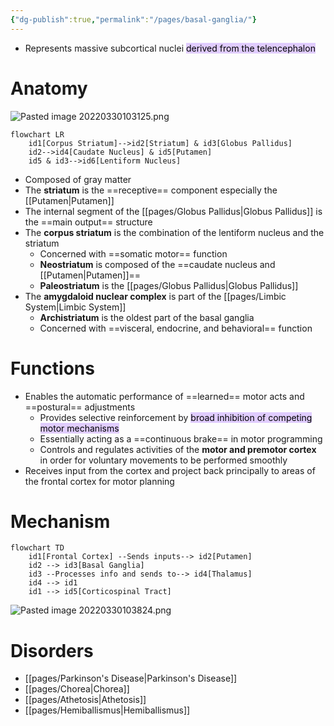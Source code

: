 ```yaml
---
{"dg-publish":true,"permalink":"/pages/basal-ganglia/"}
---
```


- Represents massive subcortical nuclei <mark style="background: #D2B3FFA6;">derived from the telencephalon</mark> 
# Anatomy
![Pasted image 20220330103125.png](/img/user/assets/Pasted%20image%2020220330103125.png)

```mermaid
flowchart LR
	id1[Corpus Striatum]-->id2[Striatum] & id3[Globus Pallidus]
	id2-->id4[Caudate Nucleus] & id5[Putamen]
	id5 & id3-->id6[Lentiform Nucleus]
```
- Composed of gray matter
- The **striatum** is the ==receptive== component especially the [[Putamen\|Putamen]]
- The internal segment of the [[pages/Globus Pallidus\|Globus Pallidus]] is the ==main output== structure 
- The **corpus striatum** is the combination of the lentiform nucleus and the striatum
	- Concerned with ==somatic motor== function
	- **Neostriatum** is composed of the ==caudate nucleus and [[Putamen\|Putamen]]==
	- **Paleostriatum** is the [[pages/Globus Pallidus\|Globus Pallidus]]
- The **amygdaloid nuclear complex** is part of the [[pages/Limbic System\|Limbic System]] 
	- **Archistriatum** is the oldest part of the basal ganglia
	- Concerned with ==visceral, endocrine, and behavioral== function
# Functions
- Enables the automatic performance of ==learned== motor acts and ==postural== adjustments
	- Provides selective reinforcement by <mark style="background: #D2B3FFA6;">broad inhibition of competing motor mechanisms</mark> 
	- Essentially acting as a ==continuous brake== in motor programming
	- Controls and regulates activities of the **motor and premotor cortex** in order for voluntary movements to be performed smoothly
- Receives input from the cortex and project back principally to areas of the frontal cortex for motor planning
# Mechanism
```mermaid
flowchart TD
	id1[Frontal Cortex] --Sends inputs--> id2[Putamen]
	id2 --> id3[Basal Ganglia]
	id3 --Processes info and sends to--> id4[Thalamus]
	id4 --> id1
	id1 --> id5[Corticospinal Tract]
```
![Pasted image 20220330103824.png](/img/user/assets/Pasted%20image%2020220330103824.png)

# Disorders
- [[pages/Parkinson's Disease\|Parkinson's Disease]]
- [[pages/Chorea\|Chorea]] 
- [[pages/Athetosis\|Athetosis]] 
- [[pages/Hemiballismus\|Hemiballismus]]